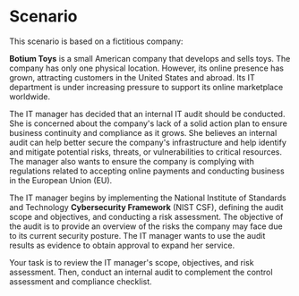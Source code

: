 ﻿# Scenario

This scenario is based on a fictitious company:

**Botium Toys** is a small American company that develops and sells toys. The company has only one physical location. However, its online presence has grown, attracting customers in the United States and abroad. Its IT department is under increasing pressure to support its online marketplace worldwide.

The IT manager has decided that an internal IT audit should be conducted. She is concerned about the company's lack of a solid action plan to ensure business continuity and compliance as it grows. She believes an internal audit can help better secure the company's infrastructure and help identify and mitigate potential risks, threats, or vulnerabilities to critical resources. The manager also wants to ensure the company is complying with regulations related to accepting online payments and conducting business in the European Union (EU).

The IT manager begins by implementing the National Institute of Standards and Technology **Cybersecurity Framework** (NIST CSF), defining the audit scope and objectives, and conducting a risk assessment. The objective of the audit is to provide an overview of the risks the company may face due to its current security posture. The IT manager wants to use the audit results as evidence to obtain approval to expand her service.

Your task is to review the IT manager's scope, objectives, and risk assessment. Then, conduct an internal audit to complement the control assessment and compliance checklist.
